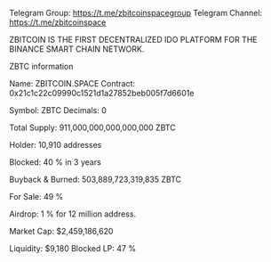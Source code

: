 Telegram Group: https://t.me/zbitcoinspacegroup Telegram Channel: https://t.me/zbitcoinspace

ZBITCOIN IS THE FIRST DECENTRALIZED IDO PLATFORM FOR THE BINANCE SMART CHAIN NETWORK.

ZBTC information

Name: ZBITCOIN.SPACE Contract: 0x21c1c22c09990c1521d1a27852beb005f7d6601e 

Symbol: ZBTC Decimals: 0

Total Supply: 911,000,000,000,000,000 ZBTC

Holder: 10,910 addresses

Blocked: 40 % in 3 years

Buyback & Burned: 503,889,723,319,835 ZBTC

For Sale: 49 %

Airdrop: 1 % for 12 million address.

Market Cap: $2,459,186,620

Liquidity: $9,180 Blocked LP: 47 %
